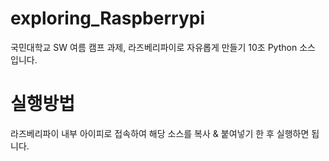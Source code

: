 # exploring_Raspberrypi
국민대학교 SW 여름 캠프 과제, 라즈베리파이로 자유롭게 만들기 10조 Python 소스 입니다.


# 실행방법
라즈베리파이 내부 아이피로 접속하여 해당 소스를 복사 & 붙여넣기 한 후 실행하면 됩니다.

